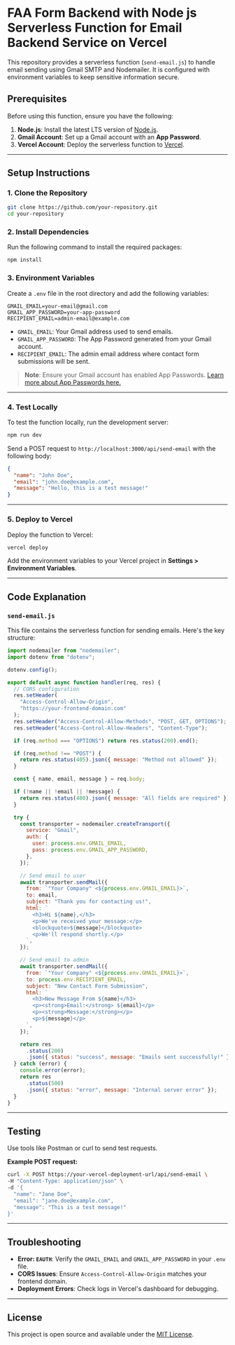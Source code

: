 # FAA Form Backend with Node js Serverless Function for Email Backend Service on Vercel

This repository provides a serverless function (`send-email.js`) to handle email sending using Gmail SMTP and Nodemailer. It is configured with environment variables to keep sensitive information secure.

## Prerequisites

Before using this function, ensure you have the following:

1. **Node.js**: Install the latest LTS version of [Node.js](https://nodejs.org/).
2. **Gmail Account**: Set up a Gmail account with an **App Password**.
3. **Vercel Account**: Deploy the serverless function to [Vercel](https://vercel.com/).

---

## Setup Instructions

### 1. Clone the Repository

```bash
git clone https://github.com/your-repository.git
cd your-repository
```

### 2. Install Dependencies

Run the following command to install the required packages:

```bash
npm install
```

### 3. Environment Variables

Create a `.env` file in the root directory and add the following variables:

```env
GMAIL_EMAIL=your-email@gmail.com
GMAIL_APP_PASSWORD=your-app-password
RECIPIENT_EMAIL=admin-email@example.com
```

- `GMAIL_EMAIL`: Your Gmail address used to send emails.
- `GMAIL_APP_PASSWORD`: The App Password generated from your Gmail account.
- `RECIPIENT_EMAIL`: The admin email address where contact form submissions will be sent.

> **Note**: Ensure your Gmail account has enabled App Passwords. [Learn more about App Passwords here.](https://support.google.com/accounts/answer/185833)

---

### 4. Test Locally

To test the function locally, run the development server:

```bash
npm run dev
```

Send a POST request to `http://localhost:3000/api/send-email` with the following body:

```json
{
  "name": "John Doe",
  "email": "john.doe@example.com",
  "message": "Hello, this is a test message!"
}
```

---

### 5. Deploy to Vercel

Deploy the function to Vercel:

```bash
vercel deploy
```

Add the environment variables to your Vercel project in **Settings > Environment Variables**.

---

## Code Explanation

### `send-email.js`

This file contains the serverless function for sending emails. Here's the key structure:

```javascript
import nodemailer from "nodemailer";
import dotenv from "dotenv";

dotenv.config();

export default async function handler(req, res) {
  // CORS configuration
  res.setHeader(
    "Access-Control-Allow-Origin",
    "https://your-frontend-domain.com"
  );
  res.setHeader("Access-Control-Allow-Methods", "POST, GET, OPTIONS");
  res.setHeader("Access-Control-Allow-Headers", "Content-Type");

  if (req.method === "OPTIONS") return res.status(200).end();

  if (req.method !== "POST") {
    return res.status(405).json({ message: "Method not allowed" });
  }

  const { name, email, message } = req.body;

  if (!name || !email || !message) {
    return res.status(400).json({ message: "All fields are required" });
  }

  try {
    const transporter = nodemailer.createTransport({
      service: "Gmail",
      auth: {
        user: process.env.GMAIL_EMAIL,
        pass: process.env.GMAIL_APP_PASSWORD,
      },
    });

    // Send email to user
    await transporter.sendMail({
      from: `"Your Company" <${process.env.GMAIL_EMAIL}>`,
      to: email,
      subject: "Thank you for contacting us!",
      html: `
        <h3>Hi ${name},</h3>
        <p>We've received your message:</p>
        <blockquote>${message}</blockquote>
        <p>We'll respond shortly.</p>
      `,
    });

    // Send email to admin
    await transporter.sendMail({
      from: `"Your Company" <${process.env.GMAIL_EMAIL}>`,
      to: process.env.RECIPIENT_EMAIL,
      subject: "New Contact Form Submission",
      html: `
        <h3>New Message From ${name}</h3>
        <p><strong>Email:</strong> ${email}</p>
        <p><strong>Message:</strong></p>
        <p>${message}</p>
      `,
    });

    return res
      .status(200)
      .json({ status: "success", message: "Emails sent successfully!" });
  } catch (error) {
    console.error(error);
    return res
      .status(500)
      .json({ status: "error", message: "Internal server error" });
  }
}
```

---

## Testing

Use tools like Postman or curl to send test requests.

**Example POST request:**

```bash
curl -X POST https://your-vercel-deployment-url/api/send-email \
-H "Content-Type: application/json" \
-d '{
  "name": "Jane Doe",
  "email": "jane.doe@example.com",
  "message": "This is a test message!"
}'
```

---

## Troubleshooting

- **Error: `EAUTH`**: Verify the `GMAIL_EMAIL` and `GMAIL_APP_PASSWORD` in your `.env` file.
- **CORS Issues**: Ensure `Access-Control-Allow-Origin` matches your frontend domain.
- **Deployment Errors**: Check logs in Vercel's dashboard for debugging.

---

## License

This project is open source and available under the [MIT License](LICENSE).

